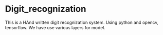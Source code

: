 # Digit_recognization


This is a HAnd written digit recognization system.
Using python and opencv, tensorflow.
We have use various layers for model.
